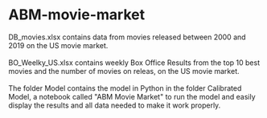 # ABM-movie-market

DB_movies.xlsx contains data from movies released between 2000 and 2019 on the US movie market.
\
\
BO_Weelky_US.xlsx contains weekly Box Office Results from the top 10 best movies and the number of movies on releas, on the US movie market.
\
\
The folder Model contains the model in Python in the folder Calibrated Model, a notebook called "ABM Movie Market" to run the model and easily display the results and all data needed to make it work properly.
